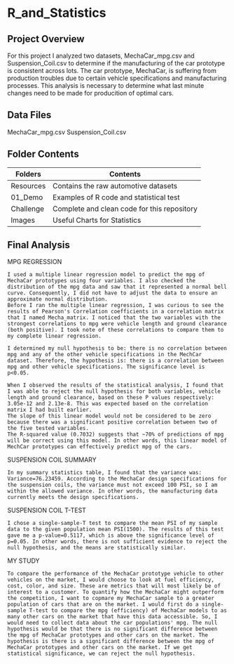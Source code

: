 # R_and_Statistics

## Project Overview
For this project I analyzed two datasets, MechaCar_mpg.csv and Suspension_Coil.csv to determine if the manufacturing of the car prototype is consistent across lots. The car prototype, MechaCar, is suffering from production troubles due to certain vehicle specifications and manufacturing processes. This analysis is necessary to determine what last minute changes need to be made for producition of optimal cars. 

## Data Files
MechaCar_mpg.csv 
Suspension_Coil.csv

## Folder Contents
| Folders | Contents |
----------|-----------
| Resources | Contains the raw automotive datasets |
| 01_Demo | Examples of R code and statistical test |
| Challenge | Complete and clean code for this repository |
| Images | Useful Charts for Statistics|

## Final Analysis
MPG REGRESSION
    
    I used a multiple linear regression model to predict the mpg of MechaCar prototypes using four variables. I also checked the distribution of the mpg data and saw that it represented a normal bell curve. Consequently, I did not have to adjust the data to ensure an approximate normal distribution.
    Before I ran the multiple linear regression, I was curious to see the results of Pearson's Correlation coefficients in a correlation matrix that I named Mecha_matrix. I noticed that the two variables with the strongest correlations to mpg were vehicle length and ground clearance (both positive). I took note of these correlations to compare them to my complete linear regression. 
   
    I determined my null hypothesis to be: there is no correlation between mpg and any of the other vehicle specifications in the MechCar dataset. Therefore, the hypothesis is: there is a correlation between mpg and other vehicle specifications. The significance level is p<0.05.
    
    When I observed the results of the statistical analysis, I found that I was able to reject the null hypothesis for both variables, vehicle length and ground clearance, based on these P values respectively: 3.05e-12 and 2.13e-8. This was expected based on the correlation matrix I had built earlier. 
    The slope of this linear model would not be considered to be zero because there was a significant positive correlation between two of the five tested variables. 
    The R-squared value (0.7032) suggests that ~70% of predictions of mpg will be correct using this model. In other words, this linear model of MechCar prototypes can effectively predict mpg of the cars. 

SUSPENSION COIL SUMMARY
 
    In my summary statistics table, I found that the variance was: Variance=76.23459. According to the MechaCar design specifications for the suspension coils, the variance must not exceed 100 PSI, so I am within the allowed variance. In other words, the manufacturing data currently meets the design specifications. 

SUSPENSION COIL T-TEST
 
    I chose a single-sample-T test to compare the mean PSI of my sample data to the given population mean PSI(1500). The results of this test gave me a p-value=0.5117, which is above the significance level of p=0.05. In other words, there is not sufficient evidence to reject the null hypothesis, and the means are statistically similar.  

MY STUDY

    To compare the performance of the MechaCar prototype vehicle to other vehicles on the market, I would choose to look at fuel efficiency, cost, color, and size. These are metrics that will most likely be of interest to a customer. To quantify how the MechaCar might outperform the competition, I want to copmare my MechaCar sample to a greater population of cars that are on the market. I would first do a single-sample T-test to compare the mpg (efficiency) of MechaCar models to as many other cars on the market that have this data accessible. So, I would need to collect data about the car populations' mpg. The null hypothesis would be that there is no significant difference between the mpg of MechaCar prototypes and other cars on the market. The hypothesis is there is a significant difference between the mpg of MechaCar prototypes and other cars on the market. If we get statistical significance, we can reject the null hypothesis.


